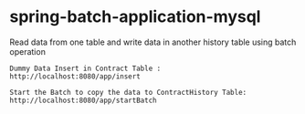 # spring-batch-application-mysql
Read data from one table and write data in another history table using batch operation

~~~
Dummy Data Insert in Contract Table : 
http://localhost:8080/app/insert

Start the Batch to copy the data to ContractHistory Table: 
http://localhost:8080/app/startBatch
~~~

